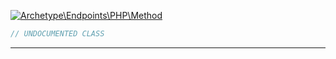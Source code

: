 <a href='https://github.com/ajthinking/archetype/blob/master/src/Endpoints/PHP/Method.php'>![Archetype\Endpoints\PHP\Method](https://img.shields.io/badge/-Archetype\Endpoints\PHP\Method-blue)</a>
```php
// UNDOCUMENTED CLASS
```
<hr>